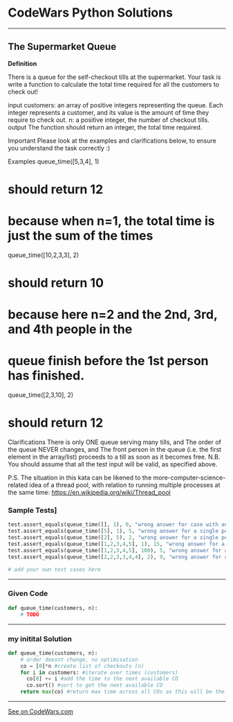 # CodeWars Python Solutions

---

## The Supermarket Queue


**Definition**

There is a queue for the self-checkout tills at the supermarket. Your task is write a function to calculate the total time required for all the customers to check out!

input
customers: an array of positive integers representing the queue. Each integer represents a customer, and its value is the amount of time they require to check out.
n: a positive integer, the number of checkout tills.
output
The function should return an integer, the total time required.

Important
Please look at the examples and clarifications below, to ensure you understand the task correctly :)

Examples
queue_time([5,3,4], 1)
# should return 12
# because when n=1, the total time is just the sum of the times

queue_time([10,2,3,3], 2)
# should return 10
# because here n=2 and the 2nd, 3rd, and 4th people in the 
# queue finish before the 1st person has finished.

queue_time([2,3,10], 2)
# should return 12
Clarifications
There is only ONE queue serving many tills, and
The order of the queue NEVER changes, and
The front person in the queue (i.e. the first element in the array/list) proceeds to a till as soon as it becomes free.
N.B. You should assume that all the test input will be valid, as specified above.

P.S. The situation in this kata can be likened to the more-computer-science-related idea of a thread pool, with relation to running multiple processes at the same time: https://en.wikipedia.org/wiki/Thread_pool

### Sample Tests]
```Python
test.assert_equals(queue_time([], 1), 0, "wrong answer for case with an empty queue")
test.assert_equals(queue_time([5], 1), 5, "wrong answer for a single person in the queue")
test.assert_equals(queue_time([2], 5), 2, "wrong answer for a single person in the queue")
test.assert_equals(queue_time([1,2,3,4,5], 1), 15, "wrong answer for a single till")
test.assert_equals(queue_time([1,2,3,4,5], 100), 5, "wrong answer for a case with a large number of tills")
test.assert_equals(queue_time([2,2,3,3,4,4], 2), 9, "wrong answer for a case with two tills")

# add your own test cases here

```
---

### Given Code


```python
def queue_time(customers, n):
    # TODO  

```

---

### my initital Solution


```python
def queue_time(customers, n):
    # order doesnt change, no optimisation
    co = [0]*n #create list of checkouts (n)
    for i in customers: #iterate over times (customers)
      co[0] += i #add the time to the next available CO
      co.sort() #sort to get the next available CO
    return max(co) #return max time across all COs as this will be the total time

```

---


[See on CodeWars.com](https://www.codewars.com/kata/57b06f90e298a7b53d000a86/train/python)